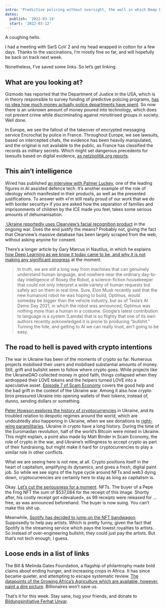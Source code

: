 ```yaml
---
intro: 'Predictive policing without oversight, the wall in which Deep Learning crashed, cryptocurrencies in wartime, and billionaires won’t save us.'
dates:
  publish: '2022-03-19'
  start: '2022-03-12'
---
```


A coughing hello.

I had a meeting with SarS CoV 2 and my head wrapped in cotton for a few days. Thanks to the vaccinations, I’m mostly fine so far, and will hopefully be back on track next week.

Nonetheless, I’ve saved some links. So let’s get linking.

## What are you looking at?

Gizmodo has reported that the Department of Justice in the USA, which is in theory responsible to survey funding of predictive policing programs, [has no idea how much money actually police departments have spent](https://gizmodo.com/justice-department-kept-few-records-on-predictive-polic-1848660323?utm_source=pocket_mylist). So now there is an unknown amount of money poured into technology, which does not prevent crime while discriminating against minotirised groups in society. Well done.

In Europe, we see the fallout of the takeover of encrypted messaging service Encrochat by police in France. Throughout Europe, we see lawsuits, based on intercepted chats, the evidence has been heavily manipulated, and the original is not available to the public, as France has classified the records as military secrets. Which might set dangerous precedents for lawsuits based on digital evidence, [as netzpolitik.org reports](https://netzpolitik.org/2022/encrochat-ermittlungen-strafverfahren-jenseits-des-rechtsstaats/).

## This ain’t intelligence

Wired has published [an interview with Palmer Luckey](https://www.wired.com/story/palmer-luckey-drones-autonomous-weapons-ukraine/), one of the leading figures in AI assisted defence tech. It’s another example of the role of ideology which manifested in their products, as well as the presented justifications. To answer with «I'm still really proud of our work that we do with border security» if you are asked how the separation of families and imprisonments of children by the <abbr>ICE</abbr> made you feel, takes some serious amounts of dehumanisation.

[ Ukraine reportedly uses Clearview’s facial recognition product](https://www.reuters.com/technology/exclusive-ukraine-has-started-using-clearview-ais-facial-recognition-during-war-2022-03-13/) in the ongoing war. Does the end justify the means? Probably not, giving the fact that Clearview’s massive database has been largely scraped from the web, without asking anyone for consent.

There’s a longer article by Gary Marcus in Nautilus, in which he explains [how Deep Learning as we know it today came to be, and why it is not making any significant progress](https://nautil.us/deep-learning-is-hitting-a-wall-14467/) at the moment.

> In truth, we are still a long way from machines that can genuinely understand human language, and nowhere near the ordinary day-to-day intelligence of Rosey the Robot, a science-fiction housekeeper that could not only interpret a wide variety of human requests but safely act on them in real time. Sure, Elon Musk recently said that the new humanoid robot he was hoping to build, Optimus, would someday be bigger than the vehicle industry, but as of Tesla’s AI Demo Day 2021, in which the robot was announced, Optimus was nothing more than a human in a costume. Google’s latest contribution to language is a system (Lamda) that is so flighty that one of its own authors recently acknowledged it is prone to producing “bullshit.” Turning the tide, and getting to AI we can really trust, ain’t going to be easy.

## The road to hell is paved with crypto intentions

The war in Ukraine has been of the moments of crypto so far. Numerous projects mobilised their users and mobilised substantial amounts of money. Still, grift and bullshit seem to follow where crypto goes. While projects like the UkraineDAO collected money in good faith, things collapsed when they airdropped their LOVE tokens and the helpers turned LOVE into a speculative asset. [Episode 7 of Scam Economy](https://scameconomy.com/e/1n2k3118-7-the-crypto-grift-descends-on-ukraine) covers the good help and the bad grift in the context of the Ukraine war. Among it also how crypto bros pressured Ukraine into opening wallets of their tokens, instead of, dunno, sending dollars or something.

[Peter Howson explores the history of cryptocurrencies](https://jacobinmag.com/2022/03/crypto-bitcoin-ukraine-russia-war-finance-funding) in Ukraine, and its troubled relation to despotic regimes around the world, which are undoubtedly also happening in Ukraine, when we see donations to [right-wing paramilitaries](https://www.aljazeera.com/news/2022/3/1/who-are-the-azov-regiment). Ukraine in crypto have a long history. During the time of the Euromaidan revolution, half of the world’s Bitcoin were mined in Ukraine. This might explain, a point also made by Matt Binder in Scam Economy, the role of crypto in the war, and Ukraine’s willingness to accept crypto as part of their fundraising, but might make it hard for cryptocurrencies to play a similar role in other conflicts.

What we are seeing here is not new, at all. Crypto positions itself in the heart of capitalism, amplifying its dynamics, and gives a fresh, digital paint job. So while we see signs of the hype cycle around NFTs and web3 dying down, cryptocurrencies are certainly here to stay as long as capitalism is.

Okay. [Let’s cut the seriousness for a moment](https://kotaku.com/pepe-frog-nft-lawsuit-sue-dao-matt-furie-halston-thayer-1848663957?rev=1647476160843). NFTs. The buyer of a Pepe the Frog NFT the sum of \$537,084 for the receipt of this image. Shortly after, his costly receipt got «devalued», as 99 receipts were released for … free, as was announced beforehand. The buyer is now suing. You can’t make this shit up.

Meanwhile, [Spotify has decided to jump on the NFT bandwagon](https://12ft.io/proxy?q=https://www.ft.com/content/9e77bf41-5814-4c18-96f6-f800f6b41216). Supposedly to help pay artists. Which is pretty funny, given the fact that Spotify is the streaming service which pays the lowest royalties to artists. So instead of over-engineering bullshit, they could just pay the artists. But that’s not tech enough, I guess.

## Loose ends in a list of links

The Bill & Melinda Gates Foundation, a flagship of philantrophy made bold claims about ending hunger, and increasing crops in Africa. It has since became quieter, and attempting to escape systematic review. [The datapoints of the Growing Africa’s Agriculture which are available, however, paint a dire picture](https://usrtk.org/bill-gates-food-tracker/gates-foundation-agriculture-project-in-africa-flunks-review/). Billionaires won’t save us.

That’s it for this week. Stay sane, hug your friends, and donate to [Bildungsinitiative Ferhat Unvar](https://www.bildungsinitiative-ferhatunvar.de).
